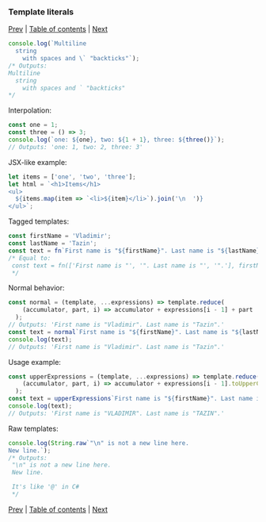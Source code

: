 ### Template literals

[Prev](05-arrow-functions.md) | [Table of contents](https://github.com/gadyonysh/es2015-presentation#ecmascript-2015) | [Next](07-object-literals.md)

```js
console.log(`Multiline
  string
    with spaces and \` "backticks"`);
/* Outputs:
Multiline
  string
    with spaces and ` "backticks"
*/
```

Interpolation:
```js
const one = 1;
const three = () => 3;
console.log(`one: ${one}, two: ${1 + 1}, three: ${three()}`);
// Outputs: 'one: 1, two: 2, three: 3'
```

JSX-like example:
```js
let items = ['one', 'two', 'three'];
let html = `<h1>Items</h1>
<ul>
  ${items.map(item => `<li>${item}</li>`).join('\n  ')}
</ul>`;
```

Tagged templates:
```js
const firstName = 'Vladimir';
const lastName = 'Tazin';
const text = fn`First name is "${firstName}". Last name is "${lastName}".`;
/* Equal to:
 const text = fn(['First name is "', '". Last name is "', '".'], firstName, lastName);
 */
```

Normal behavior:
```js
const normal = (template, ...expressions) => template.reduce(
    (accumulator, part, i) => accumulator + expressions[i - 1] + part
  );
// Outputs: 'First name is "Vladimir". Last name is "Tazin".'
const text = normal`First name is "${firstName}". Last name is "${lastName}".`;
console.log(text);
// Outputs: 'First name is "Vladimir". Last name is "Tazin".'
```

Usage example:
```js
const upperExpressions = (template, ...expressions) => template.reduce(
    (accumulator, part, i) => accumulator + expressions[i - 1].toUpperCase + part
  );
const text = upperExpressions`First name is "${firstName}". Last name is "${lastName}".`;
console.log(text);
// Outputs: 'First name is "VLADIMIR". Last name is "TAZIN".'
```

Raw templates:
```js
console.log(String.raw`"\n" is not a new line here.
New line.`);
/* Outputs:
 "\n" is not a new line here.
 New line.

 It's like '@' in C#
 */
```

[Prev](05-arrow-functions.md) | [Table of contents](https://github.com/gadyonysh/es2015-presentation#ecmascript-2015) | [Next](07-object-literals.md)